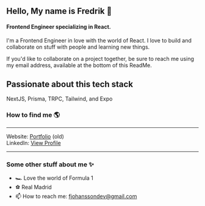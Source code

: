 ## Hello, My name is Fredrik 👋
#### Frontend Engineer specializing in React.

I'm a Frontend Engineer in love with the world of React. I love to build and collaborate on stuff with people and learning new things.

If you'd like to collaborate on a project together, be sure to reach me using my email address, available at the bottom of this ReadMe.

## Passionate about this tech stack

NextJS, Prisma, TRPC, Tailwind, and Expo

### How to find me 🌎

---

Website: [Portfolio](https://www.fjohansson.dev) (old)<br>
LinkedIn: [View Profile](https://www.linkedin.com/in/fredrik-johansson-50494a127/)

---

### Some other stuff about me ✨

- 🏎️  Love the world of Formula 1
- ⚽  Real Madrid
- 📫  How to reach me: fjohanssondev@gmail.com
